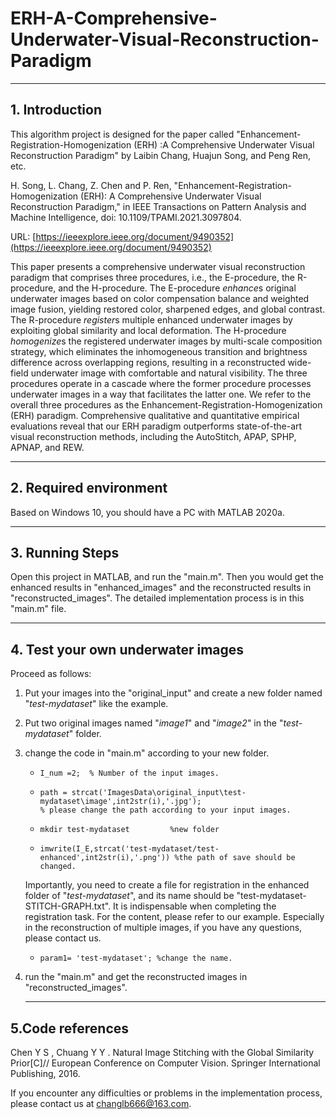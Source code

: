 # ERH-A-Comprehensive-Underwater-Visual-Reconstruction-Paradigm

------

## 1.  Introduction

This algorithm project is designed for the paper called "Enhancement-Registration-Homogenization (ERH) :A Comprehensive Underwater Visual Reconstruction Paradigm" by Laibin Chang, Huajun Song, and Peng Ren, etc. 

H. Song, L. Chang, Z. Chen and P. Ren, "Enhancement-Registration-Homogenization (ERH): A Comprehensive Underwater Visual Reconstruction Paradigm," in IEEE Transactions on Pattern Analysis and Machine Intelligence, doi: 10.1109/TPAMI.2021.3097804.

URL: [https://ieeexplore.ieee.org/document/9490352](https://ieeexplore.ieee.org/document/9490352)

This paper presents a comprehensive underwater visual reconstruction paradigm that comprises three procedures, i.e., the E-procedure, the R-procedure, and the H-procedure. The E-procedure *enhance*s original underwater images based on color compensation balance and weighted image fusion, yielding restored color, sharpened edges, and global contrast. The R-procedure *register*s multiple enhanced underwater images by exploiting global similarity and local deformation. The H-procedure *homogenize*s the registered underwater images by multi-scale composition strategy, which eliminates the inhomogeneous transition and brightness difference across overlapping regions, resulting in a reconstructed wide-field underwater image with comfortable and natural visibility. The three procedures operate in a cascade where the former procedure processes underwater images in a way that facilitates the latter one. We refer to the overall three procedures as the Enhancement-Registration-Homogenization (ERH) paradigm. Comprehensive qualitative and quantitative empirical evaluations reveal that our ERH paradigm outperforms state-of-the-art visual reconstruction methods, including the AutoStitch, APAP, SPHP, APNAP, and REW.

------

## 2. Required environment

Based on Windows 10, you should have a PC with MATLAB 2020a.

------

## 3. Running Steps

Open this project in MATLAB, and run the "main.m". Then you would get the enhanced results in "enhanced_images" and the reconstructed results in "reconstructed_images". The detailed implementation process is in this "main.m" file.

------

## 4. Test your own underwater images

Proceed as follows:

1. Put your images into the "original_input" and create a new folder named "*test-mydataset*" like the example.

2. Put two original images named "*image1*" and "*image2*" in the "*test-mydataset*" folder.

3. change the code in "main.m" according to your new folder.

   - ```
     I_num =2;  % Number of the input images.
     ```

   - ```
     path = strcat('ImagesData\original_input\test-mydataset\image',int2str(i),'.jpg');
     % please change the path according to your input images.
     ```

   - ```
     mkdir test-mydataset         %new folder
     ```

   - ```
     imwrite(I_E,strcat('test-mydataset/test-enhanced',int2str(i),'.png')) %the path of save should be changed.
     ```

   Importantly, you need to create a file for registration in the enhanced folder of "*test-mydataset*", and its name should be "test-mydataset-STITCH-GRAPH.txt". It is indispensable when completing the registration task. For the content, please refer to our example. Especially in the reconstruction of multiple images, if you have any questions, please contact us.

   - ```
     param1= 'test-mydataset'; %change the name.
     ```

4. run the "main.m"  and get the reconstructed images in "reconstructed_images".

   ------

   

## 5.Code references

Chen Y S , Chuang Y Y . Natural Image Stitching with the Global Similarity Prior[C]// European Conference on Computer Vision. Springer International Publishing, 2016.



If you encounter any difficulties or problems  in the implementation process, please contact us at changlb666@163.com.

